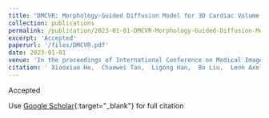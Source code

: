 ```yaml
---
title: "DMCVR: Morphology-Guided Diffusion Model for 3D Cardiac Volume Reconstruction"
collection: publications
permalink: /publication/2023-01-01-DMCVR-Morphology-Guided-Diffusion-Model-for-3D-Cardiac-Volume-Reconstruction
excerpt: 'Accepted'
paperurl: '/files/DMCVR.pdf'
date: 2023-01-01
venue: 'In the proceedings of International Conference on Medical Image Computing and Computer-Assisted Intervention'
citation: ' Xiaoxiao He,  Chaowei Tan,  Ligong Han,  Bo Liu,  Leon Axel,  Kang Li,  Dimitris Metaxas, &quot;DMCVR: Morphology-Guided Diffusion Model for 3D Cardiac Volume Reconstruction.&quot; In the proceedings of International Conference on Medical Image Computing and Computer-Assisted Intervention, 2023.'
---
```

Accepted

Use [Google Scholar](https://scholar.google.com/scholar?q=DMCVR:+Morphology+Guided+Diffusion+Model+for+3D+Cardiac+Volume+Reconstruction){:target="_blank"} for full citation